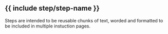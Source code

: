 {{ include step/step-name }}
-------------------------------
Steps are intended to be reusable chunks of text, worded and formatted to be included in multiple instuction pages.
